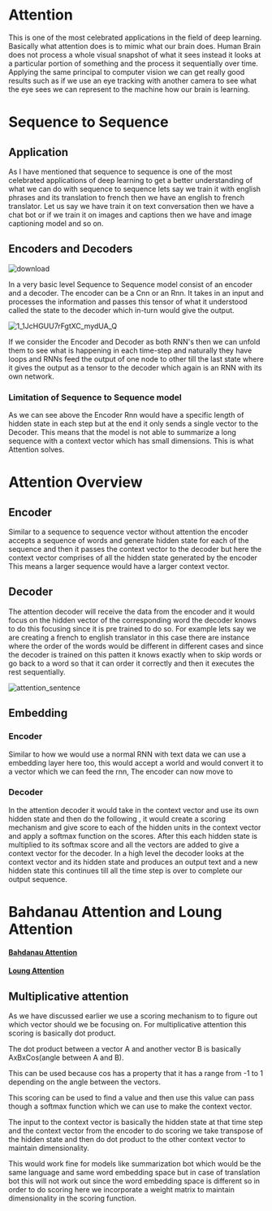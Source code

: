 # Attention

This is one of the most celebrated applications in the field of deep learning. Basically what attention does is to mimic what our brain does. 
Human Brain does not process a whole visual snapshot of what it sees instead it looks at a particular portion of something and the process it sequentially over time. Applying the same principal to computer vision we can get really good results such as if we use an eye tracking with another camera to see what the eye sees we can represent to the machine how our brain is learning.

# Sequence to Sequence

## Application

As I have mentioned that sequence to sequence is one of the most celebrated applications of deep learning to get a better understanding of what we can do with sequence to sequence lets say we train it with english phrases and its translation to french then we have an english to french translator. Let us say we have train it on text conversation then we have a chat bot or if we train it on images and captions then we have and image captioning model and so on.

## Encoders and Decoders

![download](https://user-images.githubusercontent.com/43090559/84361500-5fba5c80-abe9-11ea-832d-d451e03cab04.png)

In a very basic level Sequence to Sequence model consist of an encoder and a decoder.
The encoder can be a Cnn or an Rnn. It takes in an input and processes the information and passes this tensor of what it understood called the state to the decoder which in-turn would give the output.


![1_1JcHGUU7rFgtXC_mydUA_Q](https://user-images.githubusercontent.com/43090559/84361788-cb9cc500-abe9-11ea-9a81-2a9a80ff2935.jpeg)

If we consider the Encoder and Decoder as both RNN's then we can unfold them to see what is happening in each time-step and naturally they have loops and RNNs feed the output of one node to other till the last state where it gives the output as a tensor to the decoder which again is an RNN with its own network.

### Limitation of Sequence to Sequence model

As we can see above the Encoder Rnn would have a specific length of hidden state in each step but at the end it only sends a single vector to the Decoder. This means that the model is not able to summarize a long sequence with a context vector which has small dimensions. This is what Attention solves.

# Attention Overview

## Encoder

Similar to a sequence to sequence vector without attention the encoder accepts a sequence of words and generate hidden state for each of the sequence and then it passes the context vector to the decoder but here the context vector comprises of all the hidden state generated by the encoder This means a larger sequence would have a larger context vector.

## Decoder

The attention decoder will receive the data from the encoder and it would focus on the hidden vector of the corresponding word the decoder knows to do this focusing since it is pre trained to do so. For example lets say we are creating a french to english translator in this case there are instance where the order of the words would be different in different cases and since the decoder is trained on this patten it knows exactly when to skip words or go back to a word so that it can order it correctly and then it executes the rest sequentially.

![attention_sentence](https://user-images.githubusercontent.com/43090559/84490429-c9596a00-acc0-11ea-91f4-4bee79eb7326.png)

## Embedding

### Encoder

Similar to how we would use a normal RNN with text data we can use a embedding layer here too, this would accept a world and would convert it to a vector which we can feed the rnn, The encoder can now move to

### Decoder

In the attention decoder it would take in the context vector and use its own hidden state and then do the following , it would create a scoring mechanism and give score to each of the hidden units in the context vector and apply a softmax function on the scores. After this each hidden state is multiplied to its softmax score and all the vectors are added to give a context vector for the decoder.
In a high level the decoder looks at the context vector and its hidden state and produces an output text and a new hidden state this continues till all the time step is over to complete our output sequence.

# Bahdanau Attention and Loung Attention

#### [Bahdanau Attention](https://arxiv.org/abs/1409.0473)
#### [Loung Attention](https://arxiv.org/abs/1508.04025)

## Multiplicative attention
As we have discussed earlier we use a scoring mechanism to to figure out which vector should we be focusing on. For multiplicative attention this scoring is basically dot product.

The dot product between a vector A and another vector B is basically AxBxCos(angle between A and B).

This can be used because cos has a property that it has a range from -1 to 1 depending on the angle between the vectors.

This scoring can be used to find a value and then use this value can pass though a softmax function which we can use to make the context vector.

The input to the context vector is basically the hidden state at that time step and the context vector from the encoder to do scoring we take transpose of the hidden state and then do dot product to the other context vector to maintain dimensionality.

This would work fine for models like summarization bot which would be the same language and same word embedding space but in case of translation bot this will not work out since the word embedding space is different so in order to do scoring here we incorporate a weight matrix to maintain dimensionality in the scoring function.
